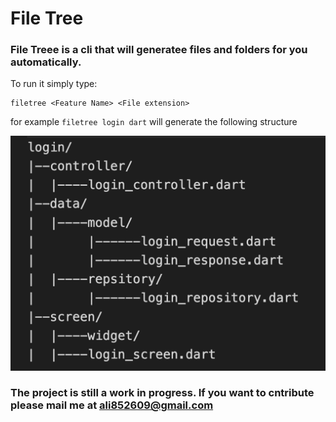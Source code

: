 # File Tree 

### File Treee is a cli that will generatee files and folders for you automatically.

To run it simply type:

```
filetree <Feature Name> <File extension>
```

for example `filetree login dart` will generate the following structure

![File Structure](https://raw.githubusercontent.com/AliAkberAakash/file_tree/main/Screenshot%202022-07-05%20at%2010.31.58%20PM.png)

### The project is still a work in progress. If you want to cntribute please mail me at ali852609@gmail.com



 
